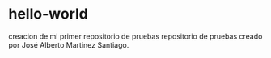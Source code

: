 # hello-world
creacion de mi primer repositorio de pruebas
repositorio de pruebas creado por José Alberto Martinez Santiago.
